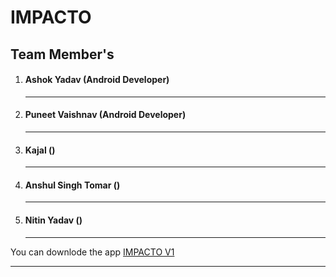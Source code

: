 <h1>IMPACTO</h1>
<h2>Team Member's</h2>
<ol>
<li><h4>Ashok Yadav (Android Developer)</h4><hr></li>
<li><h4>Puneet Vaishnav (Android Developer)</h4><hr></li>
<li><h4>Kajal ()</h4><hr></li>
<li><h4>Anshul Singh Tomar ()</h4><hr></li>
<li><h4>Nitin Yadav ()</h4><hr></li> 
</ol>
<p>You can downlode the app <a href = "https://tinyurl.com/ImpactoAppV1" target="_blank">IMPACTO V1</a></p>
<hr>
<!--Sample application of using <a href="https://developer.android.com/reference/android/app/usage/UsageStatsManager.html" target="_blank">UsageStatManager</a> -->
